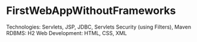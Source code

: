 # FirstWebAppWithoutFrameworks

Technologies: Servlets, JSP, JDBC, Servlets Security (using Filters), Maven
RDBMS: H2
Web Development: HTML, CSS, XML
